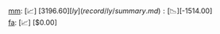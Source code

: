 [mm](record/mm/summary.md): [📈] [$3196.60]  
[ly](record/ly/summary.md): [📉] [$-1514.00]  
[fa](record/fa/summary.md): [📈] [$0.00]  
